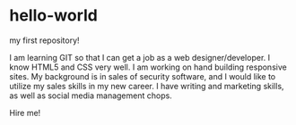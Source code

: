 # hello-world
my first repository!

I am learning GIT so that I can get a job as a web designer/developer. I know HTML5 and CSS very well. I am working on hand building responsive sites. My background is in sales of security software, and I would like to utilize my sales skills in my new career. I have writing and marketing skills, as well as social media management chops.

Hire me!
